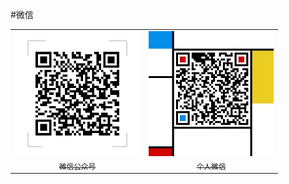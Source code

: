 #微信
<table>
  <tr>
    <td align="center" style="width: 200px;">
      <a href="https://github.com/rainupup">
        <img src="../../image/wxGZH.png" style="width: 200px;"><br>
        <sub>微信公众号</sub>
      </a><br>
    </td>
    <td align="center" style="width: 200px;">
      <a href="https://github.com/rainupup">
        <img src="../../image/rainupupwx.jpg" style="width: 200px;"><br>
        <sub>个人微信</sub>
      </a><br>
    </td>
  </tr>
</table>